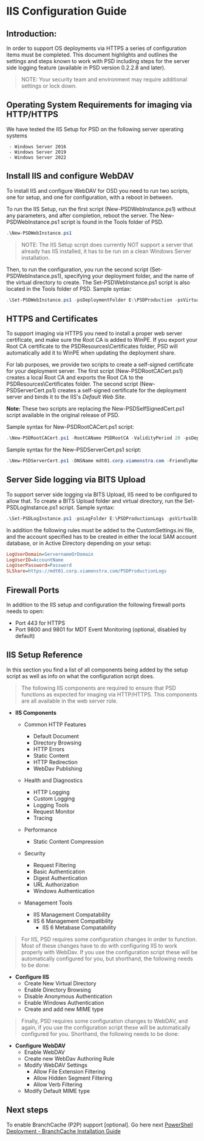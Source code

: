 # IIS Configuration Guide

## Introduction:

In order to support OS deployments via HTTPS a series of configuration items must be completed. This document highlights and outlines the settings and steps known to work with PSD including steps for the server side logging feature (available in PSD version 0.2.2.8 and later).

> NOTE: Your security team and environment may require additional settings or lock down.

## Operating System Requirements for imaging via HTTP/HTTPS

We have tested the IIS Setup for PSD on the following server operating systems

     - Windows Server 2016
     - Windows Server 2019
     - Windows Server 2022

## Install IIS and configure WebDAV

To install IIS and configure WebDAV for OSD you need to run two scripts, one for setup, and one for configuration, with a reboot in between.

To run the IIS Setup, run the first script (New-PSDWebInstance.ps1) without any parameters, and after completion, reboot the server. The New-PSDWebInstance.ps1 script is found in the Tools folder of PSD.

```powershell
.\New-PSDWebInstance.ps1
```

> NOTE: The IIS Setup script does currently NOT support a server that already has IIS installed, it has to be run on a clean Windows Server installation.

Then, to run the configuration, you run the second script (Set-PSDWebInstance.ps1), specifying your deployment folder, and the name of the virtual directory to create. The Set-PSDWebInstance.ps1 script is also located in the Tools folder of PSD. Sample syntax:

```powershell
.\Set-PSDWebInstance.ps1 -psDeploymentFolder E:\PSDProduction -psVirtualDirectory PSDProduction
```

## HTTPS and Certificates

To support imaging via HTTPS you need to install a proper web server certificate, and make sure the Root CA is added to WinPE. If you export your Root CA certificate to the PSDResources\Certificates folder, PSD will automatically add it to WinPE when updating the deployment share.

For lab purposes, we provide two scripts to create a self-signed certificate for your deployment server. The first script (New-PSDRootCACert.ps1) creates a local Root CA and exports the Root CA to the PSDResources\Certificates folder. The second script (New-PSDServerCert.ps1) creates a self-signed certificate for the deployment server and binds it to the IIS's _Default Web Site_. 

**Note:** These two scripts are replacing the New-PSDSelfSignedCert.ps1 script available in the original release of PSD.

Sample syntax for New-PSDRootCACert.ps1 script:

```powershell
.\New-PSDRootCACert.ps1 -RootCAName PSDRootCA -ValidityPeriod 20 -psDeploymentFolder E:\PSDProduction
```

Sample syntax for the New-PSDServerCert.ps1 script:

```powershell
.\New-PSDServerCert.ps1 -DNSName mdt01.corp.viamonstra.com -FriendlyName mdt01.corp.viamonstra.com -ValidityPeriod 5 -RootCACertFriendlyName PSDRootCA
```

## Server Side logging via BITS Upload

To support server side logging via BITS Upload, IIS need to be configured to allow that. To create a BITS Upload folder and virtual directory, run the Set-PSDLogInstance.ps1 script. Sample syntax:

```powershell
.\Set-PSDLogInstance.ps1 -psLogFolder E:\PSDProductionLogs -psVirtualDirectory PSDProductionLogs
```

In addition the following rules must be added to the CustomSettings.ini file, and the account specified has to be created in either the local SAM account database, or in Active Directory depending on your setup:

```ini
LogUserDomain=ServernameOrDomain
LogUserID=AccountName
LogUserPassword=Password
SLShare=https://mdt01.corp.viamonstra.com/PSDProductionLogs
```

## Firewall Ports

In addition to the IIS setup and configuration the following firewall ports needs to open:

* Port 443 for HTTPS
* Port 9800 and 9801 for MDT Event Monitoring (optional, disabled by default)

## IIS Setup Reference

In this section you find a list of all components being added by the setup script as well as info on what the configuration script does.

> The following IIS components are required to ensure that PSD functions as expected for imaging via HTTP/HTTPS. This components are all available in the web server role.

* **IIS Components**
  * Common HTTP Features

    * Default Document
    * Directory Browsing
    * HTTP Errors
    * Static Content
    * HTTP Redirection
    * WebDav Publishing

  * Health and Diagnostics

    * HTTP Logging
    * Custom Logging
    * Logging Tools
    * Request Monitor
    * Tracing

  * Performance

    * Static Content Compression

  * Security

    * Request Filtering
    * Basic Authentication
    * Digest Authentication
    * URL Authorization
    * Windows Authentication

  * Management Tools
    * IIS Management Compatability
    * IIS 6 Management Compatibility
      * IIS 6 Metabase Compatability

> For IIS, PSD requires some configuration changes in order to function. Most of these changes have to do with configuring IIS to work properly with WebDav. If you use the configuration script these will be automatically configured for you, but shorthand, the following needs to be done:

* **Configure IIS**
  * Create New Virtual Directory
  * Enable Directory Browsing
  * Disable Anonymous Authentication
  * Enable Windows Authentication
  * Create and add new MIME type

> Finally, PSD requires some configuration changes to WebDAV, and again, if you use the configuration script these will be automatically configured for you. Shorthand, the following needs to be done:

* **Configure WebDAV**
  * Enable WebDAV
  * Create new WebDav Authoring Rule
  * Modify WebDAV Settings
    * Allow File Extension Filtering
    * Allow Hidden Segment Filtering
    * Allow Verb Filtering
  * Modify Default MIME type

## Next steps

To enable BranchCache (P2P) support [optional]. Go here next [PowerShell Deployment - BranchCache Installation Guide](./PowerShell%20Deployment%20-%20BranchCache%20Installation%20Guide.md)